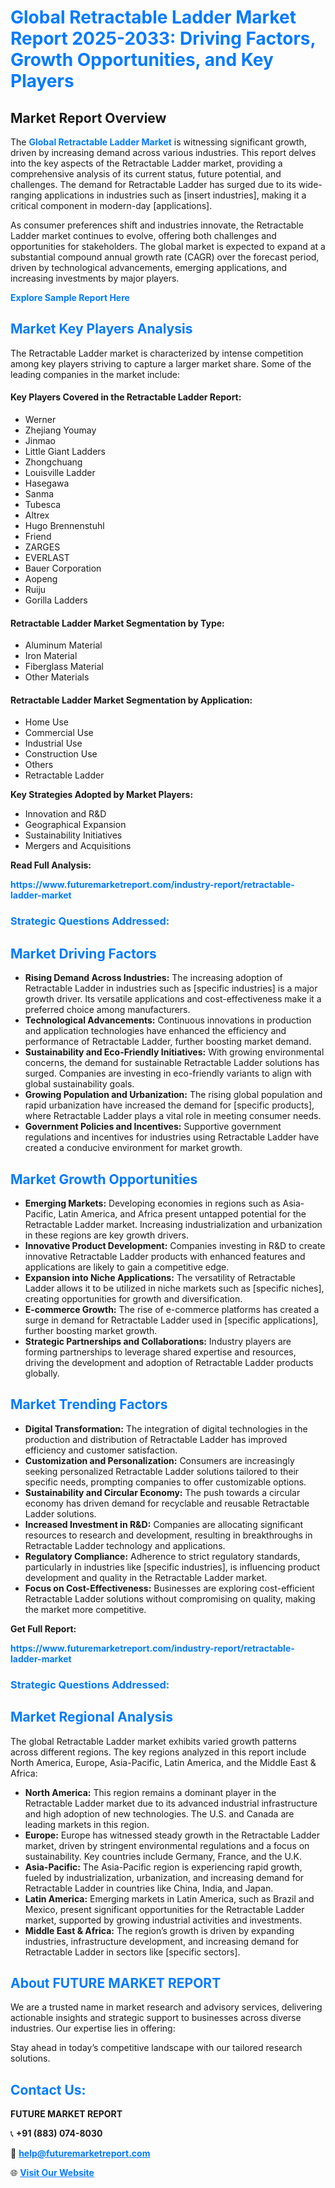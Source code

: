 <h1 style="color: #007BFF;">Global Retractable Ladder Market Report 2025-2033: Driving Factors, Growth Opportunities, and Key Players</h1>

<section id="overview">
<h2>Market Report Overview</h2>
<p>The <a href="https://www.futuremarketreport.com/industry-report/retractable-ladder-market" style="color: #007BFF; text-decoration: none;"><strong>Global Retractable Ladder Market</strong></a> is witnessing significant growth, driven by increasing demand across various industries. This report delves into the key aspects of the Retractable Ladder market, providing a comprehensive analysis of its current status, future potential, and challenges. The demand for Retractable Ladder has surged due to its wide-ranging applications in industries such as [insert industries], making it a critical component in modern-day [applications].</p>
<p>As consumer preferences shift and industries innovate, the Retractable Ladder market continues to evolve, offering both challenges and opportunities for stakeholders. The global market is expected to expand at a substantial compound annual growth rate (CAGR) over the forecast period, driven by technological advancements, emerging applications, and increasing investments by major players.</p>
</section>

<section id="overview">
<p><a href="https://www.futuremarketreport.com/request-sample/reportId=128147" style="color: #007BFF; text-decoration: none;"><strong>Explore Sample Report Here</strong></a></p>
</section>

<section id="key-players">
<h2 style="color: #007BFF;">Market Key Players Analysis</h2>
<p>The Retractable Ladder market is characterized by intense competition among key players striving to capture a larger market share. Some of the leading companies in the market include:</p>
<h4>Key Players Covered in the Retractable Ladder Report:</h4>
<ul><li>Werner</li><li>Zhejiang Youmay</li><li>Jinmao</li><li>Little Giant Ladders</li><li>Zhongchuang</li><li>Louisville Ladder</li><li>Hasegawa</li><li>Sanma</li><li>Tubesca</li><li>Altrex</li><li>Hugo Brennenstuhl</li><li>Friend</li><li>ZARGES</li><li>EVERLAST</li><li>Bauer Corporation</li><li>Aopeng</li><li>Ruiju</li><li>Gorilla Ladders</li></ul>
<h4>Retractable Ladder Market Segmentation by Type:</h4>
<ul><li>Aluminum Material</li><li>Iron Material</li><li>Fiberglass Material</li><li>Other Materials</li></ul>

<h4>Retractable Ladder Market Segmentation by Application:</h4>
<ul><li>Home Use</li><li>Commercial Use</li><li>Industrial Use</li><li>Construction Use</li><li>Others</li><li>Retractable Ladder</li></ul>
<p><strong>Key Strategies Adopted by Market Players:</strong></p>
<ul>
<li>Innovation and R&D</li>
<li>Geographical Expansion</li>
<li>Sustainability Initiatives</li>
<li>Mergers and Acquisitions</li>
</ul>
</section>

<section>
<p><strong>Read Full Analysis: </strong></p><a href="https://www.futuremarketreport.com/industry-report/retractable-ladder-market" style="color: #007BFF; text-decoration: none;"><strong>https://www.futuremarketreport.com/industry-report/retractable-ladder-market</strong></a>
<h3 style="color: #007BFF;">Strategic Questions Addressed:</h3>
</section>

<section id="driving-factors">
<h2 style="color: #007BFF;">Market Driving Factors</h2>
<ul>
<li><strong>Rising Demand Across Industries:</strong> The increasing adoption of Retractable Ladder in industries such as [specific industries] is a major growth driver. Its versatile applications and cost-effectiveness make it a preferred choice among manufacturers.</li>
<li><strong>Technological Advancements:</strong> Continuous innovations in production and application technologies have enhanced the efficiency and performance of Retractable Ladder, further boosting market demand.</li>
<li><strong>Sustainability and Eco-Friendly Initiatives:</strong> With growing environmental concerns, the demand for sustainable Retractable Ladder solutions has surged. Companies are investing in eco-friendly variants to align with global sustainability goals.</li>
<li><strong>Growing Population and Urbanization:</strong> The rising global population and rapid urbanization have increased the demand for [specific products], where Retractable Ladder plays a vital role in meeting consumer needs.</li>
<li><strong>Government Policies and Incentives:</strong> Supportive government regulations and incentives for industries using Retractable Ladder have created a conducive environment for market growth.</li>
</ul>
</section>

<section id="growth-opportunities">
<h2 style="color: #007BFF;">Market Growth Opportunities</h2>
<ul>
<li><strong>Emerging Markets:</strong> Developing economies in regions such as Asia-Pacific, Latin America, and Africa present untapped potential for the Retractable Ladder market. Increasing industrialization and urbanization in these regions are key growth drivers.</li>
<li><strong>Innovative Product Development:</strong> Companies investing in R&D to create innovative Retractable Ladder products with enhanced features and applications are likely to gain a competitive edge.</li>
<li><strong>Expansion into Niche Applications:</strong> The versatility of Retractable Ladder allows it to be utilized in niche markets such as [specific niches], creating opportunities for growth and diversification.</li>
<li><strong>E-commerce Growth:</strong> The rise of e-commerce platforms has created a surge in demand for Retractable Ladder used in [specific applications], further boosting market growth.</li>
<li><strong>Strategic Partnerships and Collaborations:</strong> Industry players are forming partnerships to leverage shared expertise and resources, driving the development and adoption of Retractable Ladder products globally.</li>
</ul>
</section>

<section id="trending-factors">
<h2 style="color: #007BFF;">Market Trending Factors</h2>
<ul>
<li><strong>Digital Transformation:</strong> The integration of digital technologies in the production and distribution of Retractable Ladder has improved efficiency and customer satisfaction.</li>
<li><strong>Customization and Personalization:</strong> Consumers are increasingly seeking personalized Retractable Ladder solutions tailored to their specific needs, prompting companies to offer customizable options.</li>
<li><strong>Sustainability and Circular Economy:</strong> The push towards a circular economy has driven demand for recyclable and reusable Retractable Ladder solutions.</li>
<li><strong>Increased Investment in R&D:</strong> Companies are allocating significant resources to research and development, resulting in breakthroughs in Retractable Ladder technology and applications.</li>
<li><strong>Regulatory Compliance:</strong> Adherence to strict regulatory standards, particularly in industries like [specific industries], is influencing product development and quality in the Retractable Ladder market.</li>
<li><strong>Focus on Cost-Effectiveness:</strong> Businesses are exploring cost-efficient Retractable Ladder solutions without compromising on quality, making the market more competitive.</li>
</ul>
</section>

<section>
<p><strong>Get Full Report: </strong></p><a href="https://www.futuremarketreport.com/industry-report/retractable-ladder-market" style="color: #007BFF; text-decoration: none;"><strong>https://www.futuremarketreport.com/industry-report/retractable-ladder-market</strong></a>
<h3 style="color: #007BFF;">Strategic Questions Addressed:</h3>
</section>


<section id="regional-analysis">
<h2 style="color: #007BFF;">Market Regional Analysis</h2>
<p>The global Retractable Ladder market exhibits varied growth patterns across different regions. The key regions analyzed in this report include North America, Europe, Asia-Pacific, Latin America, and the Middle East & Africa:</p>
<ul>
<li><strong>North America:</strong> This region remains a dominant player in the Retractable Ladder market due to its advanced industrial infrastructure and high adoption of new technologies. The U.S. and Canada are leading markets in this region.</li>
<li><strong>Europe:</strong> Europe has witnessed steady growth in the Retractable Ladder market, driven by stringent environmental regulations and a focus on sustainability. Key countries include Germany, France, and the U.K.</li>
<li><strong>Asia-Pacific:</strong> The Asia-Pacific region is experiencing rapid growth, fueled by industrialization, urbanization, and increasing demand for Retractable Ladder in countries like China, India, and Japan.</li>
<li><strong>Latin America:</strong> Emerging markets in Latin America, such as Brazil and Mexico, present significant opportunities for the Retractable Ladder market, supported by growing industrial activities and investments.</li>
<li><strong>Middle East & Africa:</strong> The region’s growth is driven by expanding industries, infrastructure development, and increasing demand for Retractable Ladder in sectors like [specific sectors].</li>
</ul>
</section>

<footer>
<h2 style="color: #007BFF;">About FUTURE MARKET REPORT</h2>
<p>We are a trusted name in market research and advisory services, delivering actionable insights and strategic support to businesses across diverse industries. Our expertise lies in offering:</p>

<p>Stay ahead in today’s competitive landscape with our tailored research solutions.</p>

<h2 style="color: #007BFF;">Contact Us:</h2>
<p><strong>FUTURE MARKET REPORT</strong></p>
<p>📞 <strong>+91 (883) 074-8030</strong></p>
<p>📧 <strong><a href="mailto:help@futuremarketreport.com" style="color: #007BFF;">help@futuremarketreport.com</a></strong></p>
<p>🌐 <strong><a href="https://www.futuremarketreport.com/" style="color: #007BFF;">Visit Our Website</a></strong></p>
</footer>